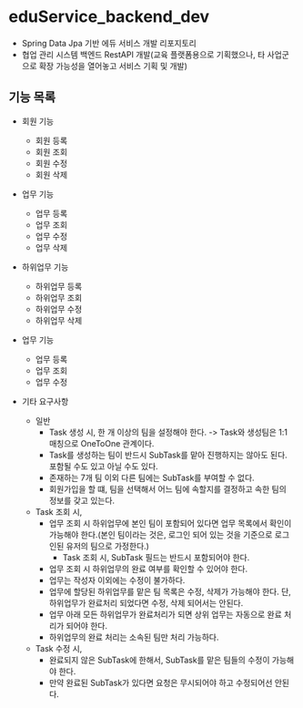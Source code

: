 # eduService_backend_dev
  - Spring Data Jpa 기반 에듀 서비스 개발 리포지토리
  - 협업 관리 시스템 백엔드 RestAPI 개발(교육 플랫폼용으로 기획했으나, 타 사업군으로 확장 가능성을 열어놓고 서비스 기획 및 개발)

## 기능 목록
  - 회원 기능
    - 회원 등록
    - 회원 조회
    - 회원 수정
    - 회원 삭제
  - 업무 기능
    - 업무 등록
    - 업무 조회
    - 업무 수정
    - 업무 삭제
  - 하위업무 기능
    - 하위업무 등록
    - 하위업무 조회
    - 하위업무 수정
    - 하위업무 삭제
  - 업무 기능
    - 업무 등록
    - 업무 조회
    - 업무 수정
      
  - 기타 요구사항
    - 일반
      - Task 생성 시, 한 개 이상의 팀을 설정해야 한다. -> Task와 생성팀은 1:1 매칭으로 OneToOne 관계이다.
      - Task를 생성하는 팀이 반드시 SubTask를 맡아 진행하지는 않아도 된다. 포함될 수도 있고 아닐 수도 있다.
      - 존재하는 7개 팀 이외 다른 팀에는 SubTask를 부여할 수 없다.
      - 회원가입을 할 떄, 팀을 선택해서 어느 팀에 속할지를 결정하고 속한 팀의 정보를 갖고 있는다.
    - Task 조회 시,
      - 업무 조회 시 하위업무에 본인 팀이 포함되어 있다면 업무 목록에서 확인이 가능해야 한다.(본인 팀이라는 것은, 로그인 되어 있는 것을 기준으로 로그인된 유저의 팀으로 가정한다.)
        - Task 조회 시, SubTask 필드는 반드시 포함되어야 한다.
      - 업무 조회 시 하위업무의 완료 여부를 확인할 수 있어야 한다.
      - 업무는 작성자 이외에는 수정이 불가하다.
      - 업무에 할당된 하위업무를 맡은 팀 목록은 수정, 삭제가 가능해야 한다. 단, 하위업무가 완료처리 되었다면 수정, 삭제 되어서는 안된다.
      - 업무 아래 모든 하위업무가 완료처리가 되면 상위 업무는 자동으로 완료 처리가 되어야 한다.
      - 하위업무의 완료 처리는 소속된 팀만 처리 가능하다.
    - Task 수정 시,
      - 완료되지 않은 SubTask에 한해서, SubTask를 맡은 팀들의 수정이 가능해야 한다.
      - 만약 완료된 SubTask가 있다면 요청은 무시되어야 하고 수정되어선 안된다.






   


